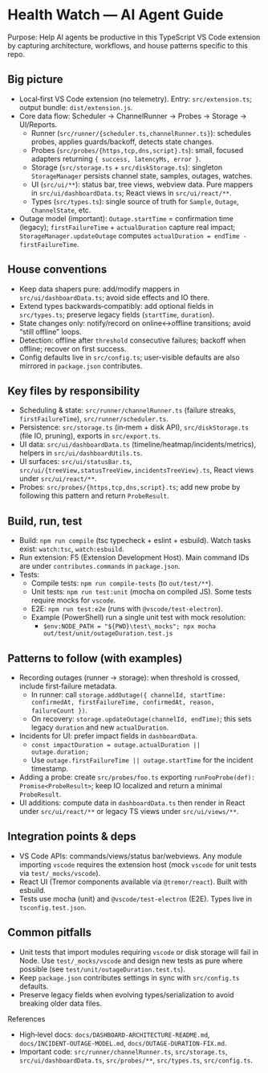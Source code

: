 # Health Watch — AI Agent Guide

Purpose: Help AI agents be productive in this TypeScript VS Code extension by capturing architecture, workflows, and house patterns specific to this repo.

## Big picture
- Local‑first VS Code extension (no telemetry). Entry: `src/extension.ts`; output bundle: `dist/extension.js`.
- Core data flow: Scheduler → ChannelRunner → Probes → Storage → UI/Reports.
  - Runner (`src/runner/{scheduler.ts,channelRunner.ts}`): schedules probes, applies guards/backoff, detects state changes.
  - Probes (`src/probes/{https,tcp,dns,script}.ts`): small, focused adapters returning `{ success, latencyMs, error }`.
  - Storage (`src/storage.ts` + `src/diskStorage.ts`): singleton `StorageManager` persists channel state, samples, outages, watches.
  - UI (`src/ui/**`): status bar, tree views, webview data. Pure mappers in `src/ui/dashboardData.ts`; React views in `src/ui/react/**`.
  - Types (`src/types.ts`): single source of truth for `Sample`, `Outage`, `ChannelState`, etc.
- Outage model (important): `Outage.startTime` = confirmation time (legacy); `firstFailureTime` + `actualDuration` capture real impact; `StorageManager.updateOutage` computes `actualDuration = endTime - firstFailureTime`.

## House conventions
- Keep data shapers pure: add/modify mappers in `src/ui/dashboardData.ts`; avoid side effects and IO there.
- Extend types backwards‑compatibly: add optional fields in `src/types.ts`; preserve legacy fields (`startTime`, `duration`).
- State changes only: notify/record on online↔offline transitions; avoid “still offline” loops.
- Detection: offline after `threshold` consecutive failures; backoff when offline; recover on first success.
- Config defaults live in `src/config.ts`; user-visible defaults are also mirrored in `package.json` contributes.

## Key files by responsibility
- Scheduling & state: `src/runner/channelRunner.ts` (failure streaks, `firstFailureTime`), `src/runner/scheduler.ts`.
- Persistence: `src/storage.ts` (in‑mem + disk API), `src/diskStorage.ts` (file IO, pruning), exports in `src/export.ts`.
- UI data: `src/ui/dashboardData.ts` (timeline/heatmap/incidents/metrics), helpers in `src/ui/dashboardUtils.ts`.
- UI surfaces: `src/ui/statusBar.ts`, `src/ui/{treeView,statusTreeView,incidentsTreeView}.ts`, React views under `src/ui/react/**`.
- Probes: `src/probes/{https,tcp,dns,script}.ts`; add new probe by following this pattern and return `ProbeResult`.

## Build, run, test
- Build: `npm run compile` (tsc typecheck + eslint + esbuild). Watch tasks exist: `watch:tsc`, `watch:esbuild`.
- Run extension: F5 (Extension Development Host). Main command IDs are under `contributes.commands` in `package.json`.
- Tests:
  - Compile tests: `npm run compile-tests` (to `out/test/**`).
  - Unit tests: `npm run test:unit` (mocha on compiled JS). Some tests require mocks for `vscode`.
  - E2E: `npm run test:e2e` (runs with `@vscode/test-electron`).
  - Example (PowerShell) run a single unit test with mock resolution:
    - `$env:NODE_PATH = "${PWD}\test\_mocks"; npx mocha out/test/unit/outageDuration.test.js`

## Patterns to follow (with examples)
- Recording outages (runner → storage): when threshold is crossed, include first‑failure metadata.
  - In runner: call `storage.addOutage({ channelId, startTime: confirmedAt, firstFailureTime, confirmedAt, reason, failureCount })`.
  - On recovery: `storage.updateOutage(channelId, endTime)`; this sets legacy `duration` and new `actualDuration`.
- Incidents for UI: prefer impact fields in `dashboardData`.
  - `const impactDuration = outage.actualDuration || outage.duration;`
  - Use `outage.firstFailureTime || outage.startTime` for the incident timestamp.
- Adding a probe: create `src/probes/foo.ts` exporting `runFooProbe(def): Promise<ProbeResult>`; keep IO localized and return a minimal `ProbeResult`.
- UI additions: compute data in `dashboardData.ts` then render in React under `src/ui/react/**` or legacy TS views under `src/ui/views/**`.

## Integration points & deps
- VS Code APIs: commands/views/status bar/webviews. Any module importing `vscode` requires the extension host (mock `vscode` for unit tests via `test/_mocks/vscode`).
- React UI (Tremor components available via `@tremor/react`). Built with esbuild.
- Tests use mocha (unit) and `@vscode/test-electron` (E2E). Types live in `tsconfig.test.json`.

## Common pitfalls
- Unit tests that import modules requiring `vscode` or disk storage will fail in Node. Use `test/_mocks/vscode` and design new tests as pure where possible (see `test/unit/outageDuration.test.ts`).
- Keep `package.json` contributes settings in sync with `src/config.ts` defaults.
- Preserve legacy fields when evolving types/serialization to avoid breaking older data files.

References
- High‑level docs: `docs/DASHBOARD-ARCHITECTURE-README.md`, `docs/INCIDENT-OUTAGE-MODEL.md`, `docs/OUTAGE-DURATION-FIX.md`.
- Important code: `src/runner/channelRunner.ts`, `src/storage.ts`, `src/ui/dashboardData.ts`, `src/probes/**`, `src/types.ts`, `src/config.ts`.
